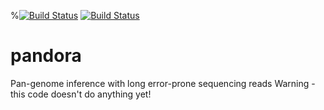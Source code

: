 %[![Build Status](https://travis-ci.org/rmnorris/pandora.svg?branch=master)](https://travis-ci.org/rmnorris/pandora)
[![Build Status](https://travis-ci.com/rmnorris/pandora.svg?token=mxzxNwUzHrkcpsL2i7zU&branch=master)](https://travis-ci.com/rmnorris/pandora)

# pandora
Pan-genome inference with long error-prone sequencing reads
Warning - this code doesn't do anything yet!
